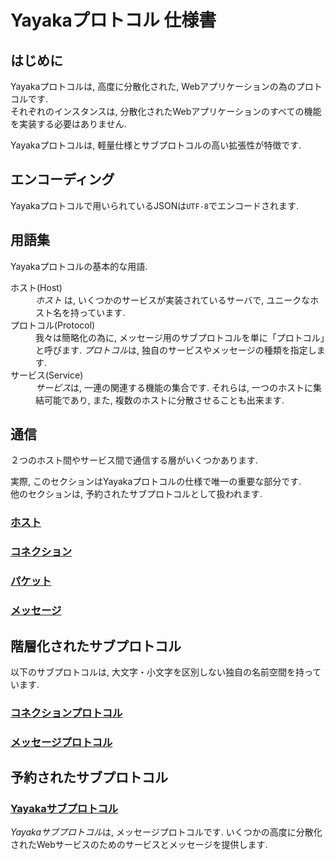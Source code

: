 # Yayakaプロトコル 仕様書

## はじめに

Yayakaプロトコルは, 高度に分散化された, Webアプリケーションの為のプロトコルです.  
それぞれのインスタンスは, 分散化されたWebアプリケーションのすべての機能を実装する必要はありません.

Yayakaプロトコルは, 軽量仕様とサブプロトコルの高い拡張性が特徴です.


## エンコーディング
Yayakaプロトコルで用いられているJSONは`UTF-8`でエンコードされます.


## 用語集

Yayakaプロトコルの基本的な用語.

<dl>
<dt>ホスト(Host)
<dd>
<i>ホスト</i> は, いくつかのサービスが実装されているサーバで, ユニークなホスト名を持っています.

<dt>プロトコル(Protocol)
<dd>
我々は簡略化の為に, メッセージ用のサブプロトコルを単に「プロトコル」と呼びます.  
<i>プロトコル</i>は, 独自のサービスやメッセージの種類を指定します.

<dt>サービス(Service)
<dd>
<i>サービス</i>は, 一連の関連する機能の集合です.  
それらは, 一つのホストに集結可能であり, また, 複数のホストに分散させることも出来ます.
</dl>


## 通信

２つのホスト間やサービス間で通信する層がいくつかあります.

実際, このセクションはYayakaプロトコルの仕様で唯一の重要な部分です.  
他のセクションは, 予約されたサブプロトコルとして扱われます.

### [ホスト](host.md)

### [コネクション](connection.md)

### [パケット](packet.md)

### [メッセージ](message.md)


## 階層化されたサブプロトコル

以下のサブプロトコルは, 大文字・小文字を区別しない独自の名前空間を持っています.

### [コネクションプロトコル](connection-protocol.md)

### [メッセージプロトコル](message-protocol.md)


## 予約されたサブプロトコル

### [Yayakaサブプロトコル](yayaka-subprotocol.md)

*Yayakaサブプロトコル*は, メッセージプロトコルです.
いくつかの高度に分散化されたWebサービスのためのサービスとメッセージを提供します.
